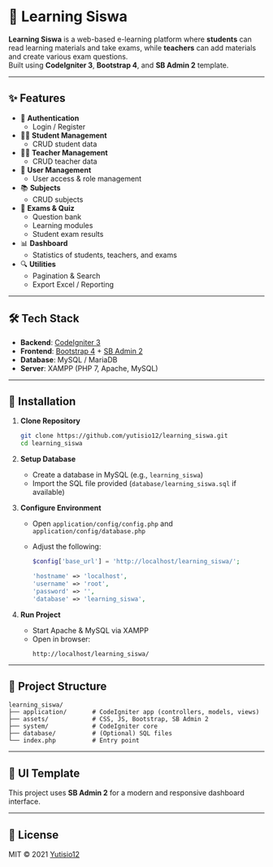 # 📘 Learning Siswa

**Learning Siswa** is a web-based e-learning platform where **students** can read learning materials and take exams, while **teachers** can add materials and create various exam questions.  
Built using **CodeIgniter 3**, **Bootstrap 4**, and **SB Admin 2** template.

---

## ✨ Features

- 🔑 **Authentication**
  - Login / Register
- 👩‍🎓 **Student Management**
  - CRUD student data
- 👨‍🏫 **Teacher Management**
  - CRUD teacher data
- 👤 **User Management**
  - User access & role management
- 📚 **Subjects**
  - CRUD subjects
- 📝 **Exams & Quiz**
  - Question bank
  - Learning modules
  - Student exam results
- 📊 **Dashboard**
  - Statistics of students, teachers, and exams
- 🔍 **Utilities**
  - Pagination & Search
  - Export Excel / Reporting

---

## 🛠️ Tech Stack

- **Backend**: [CodeIgniter 3](https://codeigniter.com/userguide3/)  
- **Frontend**: [Bootstrap 4](https://getbootstrap.com/docs/4.0/) + [SB Admin 2](https://startbootstrap.com/theme/sb-admin-2)  
- **Database**: MySQL / MariaDB  
- **Server**: XAMPP (PHP 7, Apache, MySQL)  

---

## 🚀 Installation

1. **Clone Repository**
   ```bash
   git clone https://github.com/yutisio12/learning_siswa.git
   cd learning_siswa
   ```

2. **Setup Database**
   - Create a database in MySQL (e.g., `learning_siswa`)
   - Import the SQL file provided (`database/learning_siswa.sql` if available)

3. **Configure Environment**
   - Open `application/config/config.php` and `application/config/database.php`
   - Adjust the following:
     ```php
     $config['base_url'] = 'http://localhost/learning_siswa/';
     ```

     ```php
     'hostname' => 'localhost',
     'username' => 'root',
     'password' => '',
     'database' => 'learning_siswa',
     ```

4. **Run Project**
   - Start Apache & MySQL via XAMPP
   - Open in browser:
     ```
     http://localhost/learning_siswa/
     ```

---

## 📂 Project Structure

```
learning_siswa/
├── application/       # CodeIgniter app (controllers, models, views)
├── assets/            # CSS, JS, Bootstrap, SB Admin 2
├── system/            # CodeIgniter core
├── database/          # (Optional) SQL files
└── index.php          # Entry point
```

---

## 🎨 UI Template

This project uses **SB Admin 2** for a modern and responsive dashboard interface.  

---

## 📜 License

MIT © 2021 [Yutisio12](https://github.com/yutisio12)
